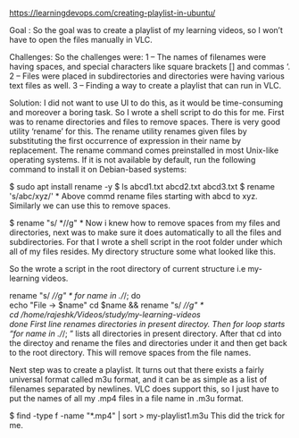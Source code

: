 https://learningdevops.com/creating-playlist-in-ubuntu/

Goal : 
So the goal was to create a playlist of my learning videos, so I won’t have to open the files manually in VLC. 

Challenges: 
So the challenges were: 
1 – The names of filenames were having spaces, and special characters like square brackets [] and commas ‘. 
2 – Files were placed in subdirectories and directories were having various text files as well. 
3 – Finding a way to create a playlist that can run in VLC. 
 
Solution: 
I did not want to use UI to do this, as it would be time-consuming and moreover a boring task. 
So I wrote a shell script to do this for me. 
First was to rename directories and files to remove spaces. 
There is very good utility ‘rename’ for this. 
The rename utility renames given files by substituting the first occurrence of expression in their name by replacement. 
The rename command comes preinstalled in most Unix-like operating systems. If it is not available by default, run the following command to install it on Debian-based systems: 

$ sudo apt install rename -y 
$ ls 
abcd1.txt abcd2.txt abcd3.txt 
$ rename 's/abc/xyz/' * 
Above commd rename files starting with abcd to xyz. 
Similarly we can use this to remove spaces. 

$ rename "s/ *//g" * 
Now i knew how to remove spaces from my files and directories, next was to make sure it does automatically to all the files and subdirectories. 
For that I wrote a shell script in the root folder under which all of my files resides. 
My directory structure some what looked like this. 
 
 
So the wrote a script in the root directory of current structure i.e my-learning videos. 

rename "s/ *//g" * 
for name in ./*/; do  
   echo "File -> $name" 
   cd $name && rename "s/ *//g" *  
   cd /home/rajeshk/Videos/study/my-learning-videos  
done 
First line renames directories in present directoy. 
Then for loop starts “for name in ./*/; ” lists all directories in present directory. 
After that cd into the directoy and rename the files and directories under it and then get back to the root directory. 
This will remove spaces from the file names. 

Next step was to create a playlist. 
It turns out that there exists a fairly universal format called m3u format, and it can be as simple as a list of filenames separated by newlines. 
VLC does support this, so I just have to put the names of all my .mp4 files in a file name in .m3u format. 

$ find -type f -name "*.mp4" | sort > my-playlist1.m3u 
This did the trick for me. 
